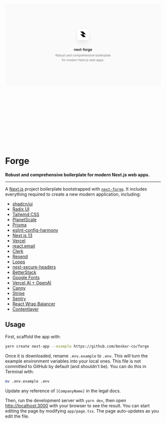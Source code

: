 <img src="./app/opengraph-image.png" width="1200" height="630" style="width: 1200px; height: 630px; object-fit: contain;" alt="">

<br />

# Forge

**Robust and comprehensive boilerplate for modern Next.js web apps.**

<hr />

A [Next.js](https://nextjs.org/) project boilerplate bootstrapped with [`next-forge`](https://github.com/haydenbleasel/next-forge). It includes everything required to create a new modern application, including:

- [shadcn/ui](https://ui.shadcn.com/)
- [Radix UI](https://www.radix-ui.com/)
- [Tailwind CSS](https://tailwindcss.com/)
- [PlanetScale](https://planetscale.com/)
- [Prisma](https://www.prisma.io/)
- [eslint-config-harmony](https://github.com/haydenbleasel/eslint-config-harmony)
- [Next.js 13](https://nextjs.org/)
- [Vercel](https://vercel.com/)
- [react.email](https://react.email/)
- [Clerk](https://clerk.com/)
- [Resend](https://resend.com/)
- [Loops](https://loops.so/)
- [next-secure-headers](https://www.npmjs.com/package/next-secure-headers)
- [BetterStack](https://betterstack.com/)
- [Google Fonts](https://fonts.google.com/)
- [Vercel AI + OpenAI](https://www.npmjs.com/package/ai)
- [Canny](https://canny.io/)
- [Stripe](https://stripe.com/)
- [Sentry](https://sentry.io/)
- [React Wrap Balancer](https://react-wrap-balancer.vercel.app/)
- [Contentlayer](https://contentlayer.dev/)

## Usage

First, scaffold the app with:

```bash
yarn create next-app --example https://github.com/beskar-co/forge
```

Once it is downloaded, rename `.env.example` to `.env`. This will turn the example environment variables into your local ones. This file is not committed to GitHub by default (and shouldn't be). You can do this in Terminal with:

```bash
mv .env.example .env
```

Update any reference of `[CompanyName]` in the legal docs.

Then, run the development server with `yarn dev`, then open [http://localhost:3000](http://localhost:3000) with your browser to see the result. You can start editing the page by modifying `app/page.tsx`. The page auto-updates as you edit the file.
